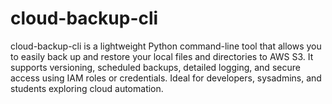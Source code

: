 # cloud-backup-cli
cloud-backup-cli is a lightweight Python command-line tool that allows you to easily back up and restore your local files and directories to AWS S3. It supports versioning, scheduled backups, detailed logging, and secure access using IAM roles or credentials. Ideal for developers, sysadmins, and students exploring cloud automation.

